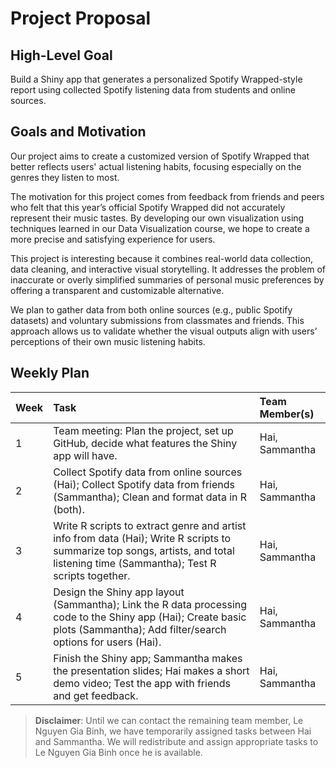 # Project Proposal

## High-Level Goal
Build a Shiny app that generates a personalized Spotify Wrapped-style report using collected Spotify listening data from students and online sources.

## Goals and Motivation
Our project aims to create a customized version of Spotify Wrapped that better reflects users' actual listening habits, focusing especially on the genres they listen to most.

The motivation for this project comes from feedback from friends and peers who felt that this year’s official Spotify Wrapped did not accurately represent their music tastes. By developing our own visualization using techniques learned in our Data Visualization course, we hope to create a more precise and satisfying experience for users.

This project is interesting because it combines real-world data collection, data cleaning, and interactive visual storytelling. It addresses the problem of inaccurate or overly simplified summaries of personal music preferences by offering a transparent and customizable alternative.

We plan to gather data from both online sources (e.g., public Spotify datasets) and voluntary submissions from classmates and friends. This approach allows us to validate whether the visual outputs align with users’ perceptions of their own music listening habits.

## Weekly Plan

| Week | Task | Team Member(s) |
|:---|:---|:---|
| 1 | Team meeting: Plan the project, set up GitHub, decide what features the Shiny app will have. | Hai, Sammantha |
| 2 | Collect Spotify data from online sources (Hai); Collect Spotify data from friends (Sammantha); Clean and format data in R (both). | Hai, Sammantha |
| 3 | Write R scripts to extract genre and artist info from data (Hai); Write R scripts to summarize top songs, artists, and total listening time (Sammantha); Test R scripts together. | Hai, Sammantha |
| 4 | Design the Shiny app layout (Sammantha); Link the R data processing code to the Shiny app (Hai); Create basic plots (Sammantha); Add filter/search options for users (Hai). | Hai, Sammantha |
| 5 | Finish the Shiny app; Sammantha makes the presentation slides; Hai makes a short demo video; Test the app with friends and get feedback. | Hai, Sammantha |

> **Disclaimer**: Until we can contact the remaining team member, Le Nguyen Gia Binh, we have temporarily assigned tasks between Hai and Sammantha. We will redistribute and assign appropriate tasks to Le Nguyen Gia Binh once he is available.

